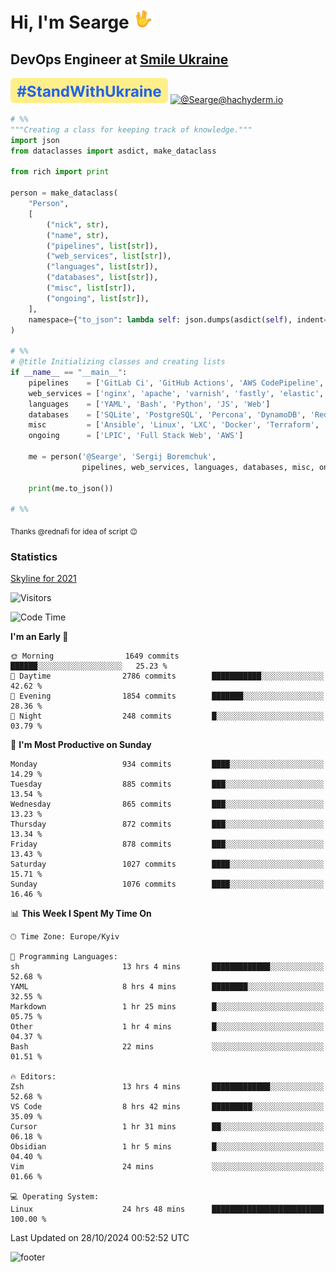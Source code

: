 # Hi, I'm Searge <img src="images/vulcan.webp" style="display: inline-block; margin: 0; height: 2rem" alt="Vulcan salute" />

## DevOps Engineer at [Smile Ukraine](https://smile-ukraine.com/en)

[![Stand With Ukraine](https://raw.githubusercontent.com/vshymanskyy/StandWithUkraine/main/badges/StandWithUkraine.svg)](https://stand-with-ukraine.pp.ua)
<a rel="me" href="https://hachyderm.io/@Searge">![@Searge@hachyderm.io](https://img.shields.io/badge/-@Searge-%232B90D9?logo=mastodon&logoColor=white)</a>

```python
# %%
"""Creating a class for keeping track of knowledge."""
import json
from dataclasses import asdict, make_dataclass

from rich import print

person = make_dataclass(
    "Person",
    [
        ("nick", str),
        ("name", str),
        ("pipelines", list[str]),
        ("web_services", list[str]),
        ("languages", list[str]),
        ("databases", list[str]),
        ("misc", list[str]),
        ("ongoing", list[str]),
    ],
    namespace={"to_json": lambda self: json.dumps(asdict(self), indent=4)},
)

# %%
# @title Initializing classes and creating lists
if __name__ == "__main__":
    pipelines    = ['GitLab Ci', 'GitHub Actions', 'AWS CodePipeline', 'Jenkins']
    web_services = ['nginx', 'apache', 'varnish', 'fastly', 'elastic', 'solr']
    languages    = ['YAML', 'Bash', 'Python', 'JS', 'Web']
    databases    = ['SQLite', 'PostgreSQL', 'Percona', 'DynamoDB', 'Redis']
    misc         = ['Ansible', 'Linux', 'LXC', 'Docker', 'Terraform', 'AWS']
    ongoing      = ['LPIC', 'Full Stack Web', 'AWS']

    me = person('@Searge', 'Sergij Boremchuk',
                pipelines, web_services, languages, databases, misc, ongoing)

    print(me.to_json())

# %%

```

<sub>Thanks @rednafi for idea of script :wink:</sub>

### Statistics

[Skyline for 2021](https://skyline.github.com/Searge/2021)

![Visitors](https://komarev.com/ghpvc/?username=searge&label=Profile%20views&color=0e75b6&style=flat) 
<!--START_SECTION:waka-->
![Code Time](http://img.shields.io/badge/Code%20Time-2%2C883%20hrs%2032%20mins-blue)

**I'm an Early 🐤** 

```text
🌞 Morning                1649 commits        ██████░░░░░░░░░░░░░░░░░░░   25.23 % 
🌆 Daytime                2786 commits        ███████████░░░░░░░░░░░░░░   42.62 % 
🌃 Evening                1854 commits        ███████░░░░░░░░░░░░░░░░░░   28.36 % 
🌙 Night                  248 commits         █░░░░░░░░░░░░░░░░░░░░░░░░   03.79 % 
```
📅 **I'm Most Productive on Sunday** 

```text
Monday                   934 commits         ████░░░░░░░░░░░░░░░░░░░░░   14.29 % 
Tuesday                  885 commits         ███░░░░░░░░░░░░░░░░░░░░░░   13.54 % 
Wednesday                865 commits         ███░░░░░░░░░░░░░░░░░░░░░░   13.23 % 
Thursday                 872 commits         ███░░░░░░░░░░░░░░░░░░░░░░   13.34 % 
Friday                   878 commits         ███░░░░░░░░░░░░░░░░░░░░░░   13.43 % 
Saturday                 1027 commits        ████░░░░░░░░░░░░░░░░░░░░░   15.71 % 
Sunday                   1076 commits        ████░░░░░░░░░░░░░░░░░░░░░   16.46 % 
```


📊 **This Week I Spent My Time On** 

```text
🕑︎ Time Zone: Europe/Kyiv

💬 Programming Languages: 
sh                       13 hrs 4 mins       █████████████░░░░░░░░░░░░   52.68 % 
YAML                     8 hrs 4 mins        ████████░░░░░░░░░░░░░░░░░   32.55 % 
Markdown                 1 hr 25 mins        █░░░░░░░░░░░░░░░░░░░░░░░░   05.75 % 
Other                    1 hr 4 mins         █░░░░░░░░░░░░░░░░░░░░░░░░   04.37 % 
Bash                     22 mins             ░░░░░░░░░░░░░░░░░░░░░░░░░   01.51 % 

🔥 Editors: 
Zsh                      13 hrs 4 mins       █████████████░░░░░░░░░░░░   52.68 % 
VS Code                  8 hrs 42 mins       █████████░░░░░░░░░░░░░░░░   35.09 % 
Cursor                   1 hr 31 mins        ██░░░░░░░░░░░░░░░░░░░░░░░   06.18 % 
Obsidian                 1 hr 5 mins         █░░░░░░░░░░░░░░░░░░░░░░░░   04.40 % 
Vim                      24 mins             ░░░░░░░░░░░░░░░░░░░░░░░░░   01.66 % 

💻 Operating System: 
Linux                    24 hrs 48 mins      █████████████████████████   100.00 % 
```


 Last Updated on 28/10/2024 00:52:52 UTC
<!--END_SECTION:waka-->

![footer](https://capsule-render.vercel.app/api?type=waving&color=gradient&customColorList=14,21&height=82&section=footer)
